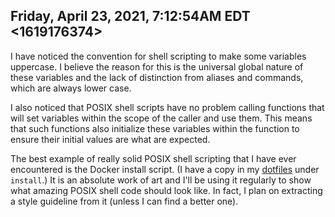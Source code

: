 ## Friday, April 23, 2021, 7:12:54AM EDT <1619176374>

I have noticed the convention for shell scripting to make some
variables uppercase. I believe the reason for this is the universal
global nature of these variables and the lack of distinction from
aliases and commands, which are always lower case.

I also noticed that POSIX shell scripts have no problem calling
functions that will set variables within the scope of the caller and use
them. This means that such functions also initialize these variables
within the function to ensure their initial values are what are
expected.

The best example of really solid POSIX shell scripting that I have ever
encountered is the Docker install script. (I have a copy in my [dotfiles]
under `install`.) It is an absolute work of art and I'll be using it
regularly to show what amazing POSIX shell code should look like. In
fact, I plan on extracting a style guideline from it (unless I can find
a better one).

[dotfiles]: <https://github.com/rwxrob/dotfiles>

